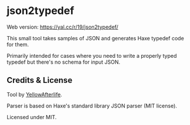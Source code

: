 # json2typedef
Web version: https://yal.cc/r/19/json2typedef/

This small tool takes samples of JSON and generates Haxe typedef code for them.

Primarily intended for cases where you need to write a properly typed typedef but there's no schema for input JSON.

## Credits & License

Tool by [YellowAfterlife](https://yal.cc).

Parser is based on Haxe's standard library JSON parser (MIT license).

Licensed under MIT.
